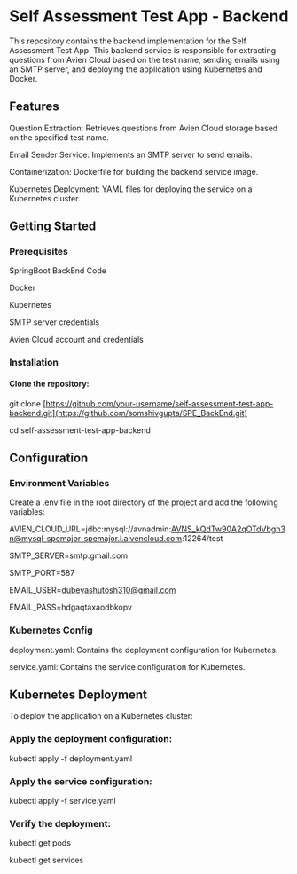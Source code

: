 # Self Assessment Test App - Backend

This repository contains the backend implementation for the Self Assessment Test App. This backend service is responsible for extracting questions from Avien Cloud based on the test name, sending emails using an SMTP server, and deploying the application using Kubernetes and Docker.


## Features

Question Extraction: Retrieves questions from Avien Cloud storage based on the specified test name.

Email Sender Service: Implements an SMTP server to send emails.

Containerization: Dockerfile for building the backend service image.

Kubernetes Deployment: YAML files for deploying the service on a Kubernetes cluster.


## Getting Started


### Prerequisites

SpringBoot BackEnd Code 

Docker

Kubernetes

SMTP server credentials

Avien Cloud account and credentials


### Installation

#### Clone the repository:


git clone [https://github.com/your-username/self-assessment-test-app-backend.git](https://github.com/somshivgupta/SPE_BackEnd.git)

cd self-assessment-test-app-backend


## Configuration


### Environment Variables

Create a .env file in the root directory of the project and add the following variables:


AVIEN_CLOUD_URL=jdbc:mysql://avnadmin:AVNS_kQdTw90A2qOTdVbgh3n@mysql-spemajor-spemajor.l.aivencloud.com:12264/test

SMTP_SERVER=smtp.gmail.com

SMTP_PORT=587

EMAIL_USER=dubeyashutosh310@gmail.com

EMAIL_PASS=hdgaqtaxaodbkopv


### Kubernetes Config


deployment.yaml: Contains the deployment configuration for Kubernetes.

service.yaml: Contains the service configuration for Kubernetes.


## Kubernetes Deployment

To deploy the application on a Kubernetes cluster:


### Apply the deployment configuration:

kubectl apply -f deployment.yaml


### Apply the service configuration:

kubectl apply -f service.yaml


### Verify the deployment:

kubectl get pods

kubectl get services
